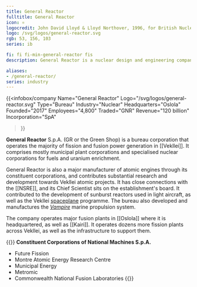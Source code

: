 ```yaml
---
title: General Reactor
fulltitle: General Reactor
icon: ⚛
logocredit: John David Lloyd & Lloyd Northover, 1996, for British Nuclear Fuels.
logo: /svg/logos/general-reactor.svg
rgb: 53, 156, 103
series: ib

fi: fi fi-min-general-reactor fis
description: General Reactor is a nuclear design and engineering company in Vekllei. It is a bureau corporation made up of many constituent companies.

aliases:
- /general-reactor/
series: industry
---
```


{{<infobox/company
	  Name="General Reactor"
	  Logo="/svg/logos/general-reactor.svg"
	  Type="Bureau"
	  Industry="Nuclear"
	  Headquarters="Oslola"
	  Founded="2017"
	  Employees="4,800"
	  Traded="GNR"
	  Revenue="120 billion"
	  Incorporation="SpA"
  >}}

<span class="fi fi-min-general-reactor fis"></span> **General Reactor** S.p.A. (GR or the Green Shop) is a bureau corporation that operates the majority of fission and fusion power generation in [[Vekllei]]. It comprises mostly municipal plant corporations and specialised nuclear corporations for fuels and uranium enrichment.

General Reactor is also a major manufacturer of atomic engines through its constituent corporations, and contributes substantial research and development towards Vekllei atomic projects. It has close connections with the [[NSRE]], and its Chief Scientist sits on the establishment's board. It contributed to the development of sunburst reactors used in light aircraft, as well as the Vekllei [spaceplane](/stories/lightbulb/) programme. The bureau also developed and manufactures the [*Vampire*](/NMPR/) marine propulsion system.

The company operates major fusion plants in [[Oslola]] where it is headquartered, as well as [[Kairi]]. It operates dozens more fission plants across Vekllei, as well as the infrastructure to support them.

{{<note panel>}}
**Constituent Corporations of National Machines S.p.A.**
* Future Fission
* Montre Atomic Energy Research Centre
* Municipal Energy
* Metromic
* Commonwealth National Fusion Laboratories
{{</note>}}

